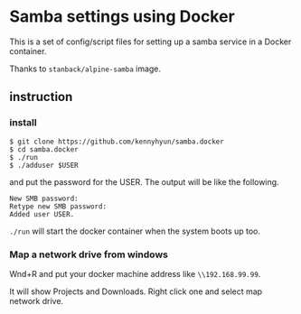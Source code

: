 # Samba settings using Docker

This is a set of config/script files for setting up a samba service in a Docker container.

Thanks to `stanback/alpine-samba` image.

## instruction

### install

```
$ git clone https://github.com/kennyhyun/samba.docker
$ cd samba.docker
$ ./run
$ ./adduser $USER
```
and put the password for the USER. The output will be like the following.

```
New SMB password:
Retype new SMB password:
Added user USER.
```

`./run` will start the docker container when the system boots up too.

### Map a network drive from windows

Wnd+R and put your docker machine address like `\\192.168.99.99`.

It will show Projects and Downloads. Right click one and select map network drive.

